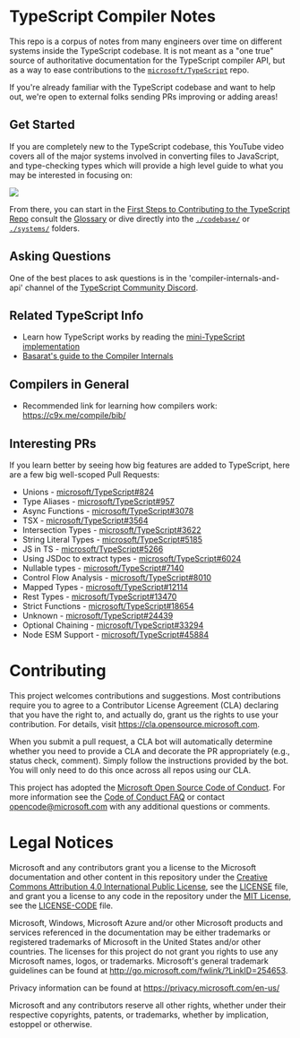 # TypeScript Compiler Notes

This repo is a corpus of notes from many engineers over time on different systems inside the TypeScript codebase. It is not meant as a "one true" source of authoritative documentation for the TypeScript compiler API, but as a way to ease contributions to the [`microsoft/TypeScript`](https://github.com/microsoft/TypeScript) repo.

If you're already familiar with the TypeScript codebase and want to help out, we're open to external folks sending PRs improving or adding areas!

## Get Started

If you are completely new to the TypeScript codebase, this YouTube video covers all of the major systems involved in converting files to JavaScript, and type-checking types which will provide a high level guide to what you may be interested in focusing on: 

<a href='https://www.youtube.com/watch?v=X8k_4tZ16qU&list=PLYUbsZda9oHu-EiIdekbAzNO0-pUM5Iqj&index=4'><img src="https://user-images.githubusercontent.com/49038/140491214-720ce354-e526-4599-94ec-72cdbecc2b01.png" /></a>

From there, you can start in the [First Steps to Contributing to the TypeScript Repo](./first_steps.md) consult the [Glossary](./GLOSSARY.md) or dive directly into the [`./codebase/`](./codebase) or [`./systems/`](./systems) folders.

## Asking Questions

One of the best places to ask questions is in the 'compiler-internals-and-api' channel of the [TypeScript Community Discord](https://discord.gg/typescript).

## Related TypeScript Info

- Learn how TypeScript works by reading the [mini-TypeScript implementation](https://github.com/sandersn/mini-typescript#mini-typescript)
- [Basarat's guide to the Compiler Internals](https://basarat.gitbook.io/typescript/overview)

## Compilers in General

- Recommended link for learning how compilers work: https://c9x.me/compile/bib/

## Interesting PRs

If you learn better by seeing how big features are added to TypeScript, here are a few big well-scoped Pull Requests:

- Unions - [microsoft/TypeScript#824](https://github.com/microsoft/TypeScript/pull/824)
- Type Aliases - [microsoft/TypeScript#957](https://github.com/microsoft/TypeScript/pull/957)
- Async Functions - [microsoft/TypeScript#3078](https://github.com/microsoft/TypeScript/pull/3078)
- TSX - [microsoft/TypeScript#3564](https://github.com/microsoft/TypeScript/pull/3564)
- Intersection Types - [microsoft/TypeScript#3622](https://github.com/microsoft/TypeScript/pull/3622)
- String Literal Types - [microsoft/TypeScript#5185](https://github.com/microsoft/TypeScript/pull/5185)
- JS in TS - [microsoft/TypeScript#5266](https://github.com/microsoft/TypeScript/pull/5266)
- Using JSDoc to extract types - [microsoft/TypeScript#6024](https://github.com/microsoft/TypeScript/pull/6024)
- Nullable types - [microsoft/TypeScript#7140](https://github.com/microsoft/TypeScript/pull/7140)
- Control Flow Analysis - [microsoft/TypeScript#8010](https://github.com/microsoft/TypeScript/pull/8010)
- Mapped Types - [microsoft/TypeScript#12114](https://github.com/microsoft/TypeScript/pull/12114)
- Rest Types - [microsoft/TypeScript#13470](https://github.com/microsoft/TypeScript/pull/13470)
- Strict Functions - [microsoft/TypeScript#18654](https://github.com/microsoft/TypeScript/pull/18654)
- Unknown - [microsoft/TypeScript#24439](https://github.com/microsoft/TypeScript/pull/24439)
- Optional Chaining - [microsoft/TypeScript#33294](https://github.com/microsoft/TypeScript/pull/33294)
- Node ESM Support - [microsoft/TypeScript#45884](https://github.com/microsoft/TypeScript/pull/45884)

# Contributing

This project welcomes contributions and suggestions.  Most contributions require you to agree to a
Contributor License Agreement (CLA) declaring that you have the right to, and actually do, grant us
the rights to use your contribution. For details, visit https://cla.opensource.microsoft.com.

When you submit a pull request, a CLA bot will automatically determine whether you need to provide
a CLA and decorate the PR appropriately (e.g., status check, comment). Simply follow the instructions
provided by the bot. You will only need to do this once across all repos using our CLA.

This project has adopted the [Microsoft Open Source Code of Conduct](https://opensource.microsoft.com/codeofconduct/).
For more information see the [Code of Conduct FAQ](https://opensource.microsoft.com/codeofconduct/faq/) or
contact [opencode@microsoft.com](mailto:opencode@microsoft.com) with any additional questions or comments.

# Legal Notices

Microsoft and any contributors grant you a license to the Microsoft documentation and other content
in this repository under the [Creative Commons Attribution 4.0 International Public License](https://creativecommons.org/licenses/by/4.0/legalcode),
see the [LICENSE](LICENSE) file, and grant you a license to any code in the repository under the [MIT License](https://opensource.org/licenses/MIT), see the
[LICENSE-CODE](LICENSE-CODE) file.

Microsoft, Windows, Microsoft Azure and/or other Microsoft products and services referenced in the documentation
may be either trademarks or registered trademarks of Microsoft in the United States and/or other countries.
The licenses for this project do not grant you rights to use any Microsoft names, logos, or trademarks.
Microsoft's general trademark guidelines can be found at http://go.microsoft.com/fwlink/?LinkID=254653.

Privacy information can be found at https://privacy.microsoft.com/en-us/

Microsoft and any contributors reserve all other rights, whether under their respective copyrights, patents,
or trademarks, whether by implication, estoppel or otherwise.
